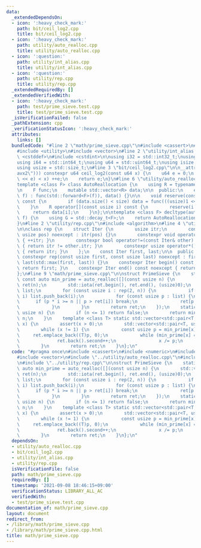 ```yaml
---
data:
  _extendedDependsOn:
  - icon: ':heavy_check_mark:'
    path: bit/ceil_log2.cpp
    title: bit/ceil_log2.cpp
  - icon: ':heavy_check_mark:'
    path: utility/auto_realloc.cpp
    title: utility/auto_realloc.cpp
  - icon: ':question:'
    path: utility/int_alias.cpp
    title: utility/int_alias.cpp
  - icon: ':question:'
    path: utility/rep.cpp
    title: utility/rep.cpp
  _extendedRequiredBy: []
  _extendedVerifiedWith:
  - icon: ':heavy_check_mark:'
    path: test/prime_sieve.test.cpp
    title: test/prime_sieve.test.cpp
  _isVerificationFailed: false
  _pathExtension: cpp
  _verificationStatusIcon: ':heavy_check_mark:'
  attributes:
    links: []
  bundledCode: "#line 2 \"math/prime_sieve.cpp\"\n#include <cassert>\n#include <numeric>\n\
    #include <utility>\n#include <vector>\n#line 2 \"utility/int_alias.cpp\"\n#include\
    \ <cstddef>\n#include <cstdint>\n\nusing i32 = std::int32_t;\nusing u32 = std::uint32_t;\n\
    using i64 = std::int64_t;\nusing u64 = std::uint64_t;\nusing isize = std::ptrdiff_t;\n\
    using usize = std::size_t;\n#line 3 \"bit/ceil_log2.cpp\"\n\n__attribute__((target(\"\
    avx2\"))) constexpr u64 ceil_log2(const u64 x) {\n    u64 e = 0;\n    while (((u64)1\
    \ << e) < x) ++e;\n    return e;\n}\n#line 6 \"utility/auto_realloc.cpp\"\n\n\
    template <class F> class AutoReallocation {\n    using R = typename decltype(std::declval<F>()((usize)0))::value_type;\n\
    \n    F func;\n    mutable std::vector<R> data;\n\n  public:\n    explicit AutoReallocation(F&&\
    \ f) : func(std::forward<F>(f)), data() {}\n\n    void reserve(const usize size)\
    \ const {\n        if (data.size() < size) data = func(((usize)1 << ceil_log2(size)));\n\
    \    }\n    R operator[](const usize i) const {\n        reserve(i + 1);\n   \
    \     return data[i];\n    }\n};\n\ntemplate <class F> decltype(auto) auto_realloc(F&&\
    \ f) {\n    using G = std::decay_t<F>;\n    return AutoReallocation<G>(std::forward<G>(f));\n\
    }\n#line 2 \"utility/rep.cpp\"\n#include <algorithm>\n#line 4 \"utility/rep.cpp\"\
    \n\nclass rep {\n    struct Iter {\n        usize itr;\n        constexpr Iter(const\
    \ usize pos) noexcept : itr(pos) {}\n        constexpr void operator++() noexcept\
    \ { ++itr; }\n        constexpr bool operator!=(const Iter& other) const noexcept\
    \ { return itr != other.itr; }\n        constexpr usize operator*() const noexcept\
    \ { return itr; }\n    };\n    const Iter first, last;\n\n  public:\n    explicit\
    \ constexpr rep(const usize first, const usize last) noexcept : first(first),\
    \ last(std::max(first, last)) {}\n    constexpr Iter begin() const noexcept {\
    \ return first; }\n    constexpr Iter end() const noexcept { return last; }\n\
    };\n#line 9 \"math/prime_sieve.cpp\"\n\nstruct PrimeSieve {\n    static inline\
    \ const auto min_prime = auto_realloc([](const usize n) {\n        std::vector<usize>\
    \ ret(n);\n        std::iota(ret.begin(), ret.end(), (usize)0);\n        std::vector<usize>\
    \ list;\n        for (const usize i : rep(2, n)) {\n            if (ret[i] ==\
    \ i) list.push_back(i);\n            for (const usize p : list) {\n          \
    \      if (p * i >= n || p > ret[i]) break;\n                ret[p * i] = p;\n\
    \            }\n        }\n        return ret;\n    });\n    static bool is_prime(const\
    \ usize n) {\n        if (n <= 1) return false;\n        return min_prime[n] ==\
    \ n;\n    }\n    template <class T> static std::vector<std::pair<T, usize>> factorize(T\
    \ x) {\n        assert(x > 0);\n        std::vector<std::pair<T, usize>> ret;\n\
    \        while (x != 1) {\n            const usize p = min_prime[x];\n       \
    \     ret.emplace_back((T)p, 0);\n            while (min_prime[x] == p) {\n  \
    \              ret.back().second++;\n                x /= p;\n            }\n\
    \        }\n        return ret;\n    }\n};\n"
  code: "#pragma once\n#include <cassert>\n#include <numeric>\n#include <utility>\n\
    #include <vector>\n#include \"../utility/auto_realloc.cpp\"\n#include \"../utility/int_alias.cpp\"\
    \n#include \"../utility/rep.cpp\"\n\nstruct PrimeSieve {\n    static inline const\
    \ auto min_prime = auto_realloc([](const usize n) {\n        std::vector<usize>\
    \ ret(n);\n        std::iota(ret.begin(), ret.end(), (usize)0);\n        std::vector<usize>\
    \ list;\n        for (const usize i : rep(2, n)) {\n            if (ret[i] ==\
    \ i) list.push_back(i);\n            for (const usize p : list) {\n          \
    \      if (p * i >= n || p > ret[i]) break;\n                ret[p * i] = p;\n\
    \            }\n        }\n        return ret;\n    });\n    static bool is_prime(const\
    \ usize n) {\n        if (n <= 1) return false;\n        return min_prime[n] ==\
    \ n;\n    }\n    template <class T> static std::vector<std::pair<T, usize>> factorize(T\
    \ x) {\n        assert(x > 0);\n        std::vector<std::pair<T, usize>> ret;\n\
    \        while (x != 1) {\n            const usize p = min_prime[x];\n       \
    \     ret.emplace_back((T)p, 0);\n            while (min_prime[x] == p) {\n  \
    \              ret.back().second++;\n                x /= p;\n            }\n\
    \        }\n        return ret;\n    }\n};\n"
  dependsOn:
  - utility/auto_realloc.cpp
  - bit/ceil_log2.cpp
  - utility/int_alias.cpp
  - utility/rep.cpp
  isVerificationFile: false
  path: math/prime_sieve.cpp
  requiredBy: []
  timestamp: '2021-09-08 18:46:15+09:00'
  verificationStatus: LIBRARY_ALL_AC
  verifiedWith:
  - test/prime_sieve.test.cpp
documentation_of: math/prime_sieve.cpp
layout: document
redirect_from:
- /library/math/prime_sieve.cpp
- /library/math/prime_sieve.cpp.html
title: math/prime_sieve.cpp
---
```

